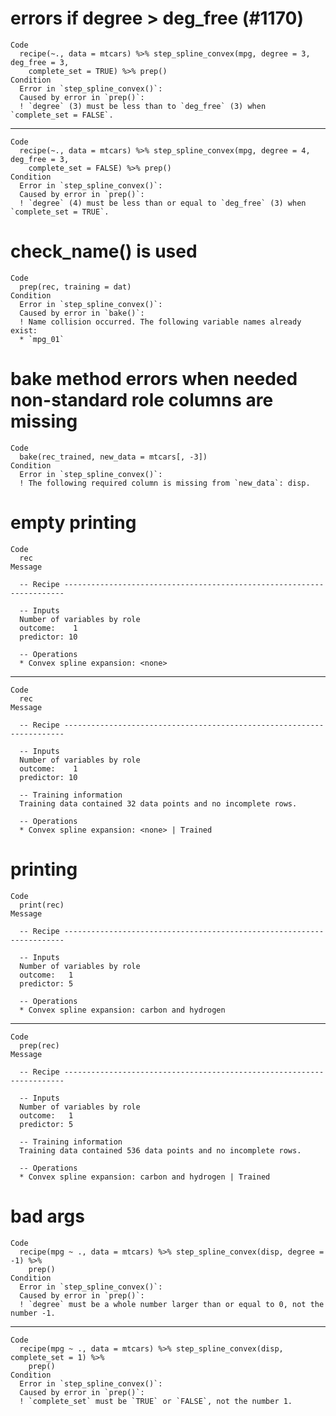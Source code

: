 # errors if degree > deg_free (#1170)

    Code
      recipe(~., data = mtcars) %>% step_spline_convex(mpg, degree = 3, deg_free = 3,
        complete_set = TRUE) %>% prep()
    Condition
      Error in `step_spline_convex()`:
      Caused by error in `prep()`:
      ! `degree` (3) must be less than to `deg_free` (3) when `complete_set = FALSE`.

---

    Code
      recipe(~., data = mtcars) %>% step_spline_convex(mpg, degree = 4, deg_free = 3,
        complete_set = FALSE) %>% prep()
    Condition
      Error in `step_spline_convex()`:
      Caused by error in `prep()`:
      ! `degree` (4) must be less than or equal to `deg_free` (3) when `complete_set = TRUE`.

# check_name() is used

    Code
      prep(rec, training = dat)
    Condition
      Error in `step_spline_convex()`:
      Caused by error in `bake()`:
      ! Name collision occurred. The following variable names already exist:
      * `mpg_01`

# bake method errors when needed non-standard role columns are missing

    Code
      bake(rec_trained, new_data = mtcars[, -3])
    Condition
      Error in `step_spline_convex()`:
      ! The following required column is missing from `new_data`: disp.

# empty printing

    Code
      rec
    Message
      
      -- Recipe ----------------------------------------------------------------------
      
      -- Inputs 
      Number of variables by role
      outcome:    1
      predictor: 10
      
      -- Operations 
      * Convex spline expansion: <none>

---

    Code
      rec
    Message
      
      -- Recipe ----------------------------------------------------------------------
      
      -- Inputs 
      Number of variables by role
      outcome:    1
      predictor: 10
      
      -- Training information 
      Training data contained 32 data points and no incomplete rows.
      
      -- Operations 
      * Convex spline expansion: <none> | Trained

# printing

    Code
      print(rec)
    Message
      
      -- Recipe ----------------------------------------------------------------------
      
      -- Inputs 
      Number of variables by role
      outcome:   1
      predictor: 5
      
      -- Operations 
      * Convex spline expansion: carbon and hydrogen

---

    Code
      prep(rec)
    Message
      
      -- Recipe ----------------------------------------------------------------------
      
      -- Inputs 
      Number of variables by role
      outcome:   1
      predictor: 5
      
      -- Training information 
      Training data contained 536 data points and no incomplete rows.
      
      -- Operations 
      * Convex spline expansion: carbon and hydrogen | Trained

# bad args

    Code
      recipe(mpg ~ ., data = mtcars) %>% step_spline_convex(disp, degree = -1) %>%
        prep()
    Condition
      Error in `step_spline_convex()`:
      Caused by error in `prep()`:
      ! `degree` must be a whole number larger than or equal to 0, not the number -1.

---

    Code
      recipe(mpg ~ ., data = mtcars) %>% step_spline_convex(disp, complete_set = 1) %>%
        prep()
    Condition
      Error in `step_spline_convex()`:
      Caused by error in `prep()`:
      ! `complete_set` must be `TRUE` or `FALSE`, not the number 1.

